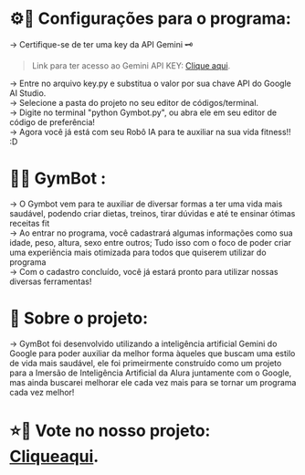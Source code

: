 # ⚙🔨 Configurações para o programa: 
-> Certifique-se de ter uma key da API Gemini 🗝<br>
>Link para ter acesso ao Gemini API KEY: [Clique aqui](https://aistudio.google.com/app/apikey/?utm_source=website&utm_medium=referral&utm_campaign=Alura&utm_content=).<br>

-> Entre no arquivo key.py e substitua o valor por sua chave API do Google AI Studio. <br>
-> Selecione a pasta do projeto no seu editor de códigos/terminal. <br>
-> Digite no terminal "python Gymbot.py", ou abra ele em seu editor de código de preferência! <br>
-> Agora você já está com seu Robô IA para te auxiliar na sua vida fitness!! :D<br>
# 💪🥑 GymBot :
-> O Gymbot vem para te auxiliar de diversar formas a ter uma vida mais saudável, podendo criar dietas, treinos, tirar dúvidas e até te ensinar ótimas receitas fit <br>
-> Ao entrar no programa, você cadastrará algumas informações como sua idade, peso, altura, sexo entre outros; Tudo isso com o foco de poder criar uma experiência mais otimizada para todos que quiserem utilizar do programa <br>
-> Com o cadastro concluído, você já estará pronto para utilizar nossas diversas ferramentas! <br>
# 🔎 Sobre o projeto:
-> GymBot foi desenvolvido utilizando a inteligência artificial Gemini do Google para poder auxiliar da melhor forma àqueles que buscam uma estilo de vida mais saudável, ele foi primeirmente construído como um projeto para a Imersão de 
Inteligência Artificial da Alura juntamente com o Google, mas ainda buscarei melhorar ele cada vez mais para se tornar um programa cada vez melhor!
# ⭐🚀 Vote no nosso projeto: [Cliqueaqui](https://discord.com/channels/1228404913705451612/1228406162618060913/1238913618423320738). <br>

